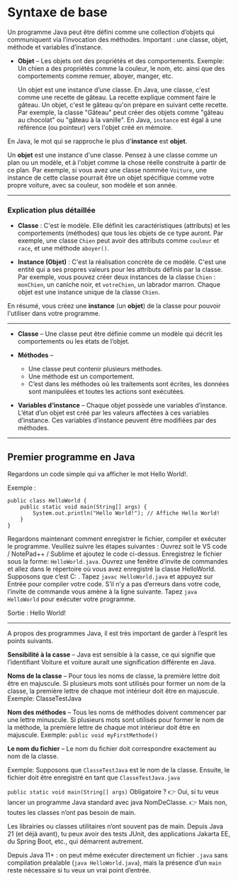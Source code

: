 # Syntaxe de base

Un programme Java peut être défini comme une collection d’objets qui communiquent via l’invocation des méthodes.
Important : une classe, objet, méthode et variables d’instance.

- **Objet** – Les objets ont des propriétés et des comportements.
  Exemple: Un chien a des propriétés comme la couleur, le nom, etc. ainsi que des comportements comme remuer, aboyer, manger, etc.

  Un objet est une instance d’une classe.
  En Java, une classe, c'est comme une recette de gâteau. La recette explique comment faire le gâteau. Un objet, c'est le gâteau qu'on prépare en suivant cette recette.
  Par exemple, la classe "Gâteau" peut créer des objets comme "gâteau au chocolat" ou "gâteau à la vanille".
  En Java, `instance` est égal à une référence (ou pointeur) vers l'objet créé en mémoire.

En Java, le mot qui se rapproche le plus d'**instance** est **objet**.

Un **objet** est une instance d'une classe. Pensez à une classe comme un plan ou un modèle, et à l'objet comme la chose réelle construite à partir de ce plan. Par exemple, si vous avez une classe nommée `Voiture`, une instance de cette classe pourrait être un objet spécifique comme votre propre voiture, avec sa couleur, son modèle et son année.

---

### Explication plus détaillée

- **Classe** : C'est le modèle. Elle définit les caractéristiques (attributs) et les comportements (méthodes) que tous les objets de ce type auront. Par exemple, une classe `Chien` peut avoir des attributs comme `couleur` et `race`, et une méthode `aboyer()`.

- **Instance (Objet)** : C'est la réalisation concrète de ce modèle. C'est une entité qui a ses propres valeurs pour les attributs définis par la classe. Par exemple, vous pouvez créer deux instances de la classe `Chien` : `monChien`, un caniche noir, et `votreChien`, un labrador marron. Chaque objet est une instance unique de la classe `Chien`.

En résumé, vous créez une **instance** (un **objet**) de la classe pour pouvoir l'utiliser dans votre programme.

---

- **Classe** – Une classe peut être définie comme un modèle qui décrit les comportements ou les états de l’objet.

* **Méthodes** –

  - Une classe peut contenir plusieurs méthodes.
  - Une méthode est un comportement.
  - C’est dans les méthodes où les traitements sont écrites, les données sont manipulées et toutes les actions sont exécutées.

* **Variables d’instance** – Chaque objet possède une variables d’instance. L’état d’un objet est créé par les valeurs affectées à ces variables d’instance.
  Ces variables d’instance peuvent être modifiées par des méthodes.

---

## Premier programme en Java

Regardons un code simple qui va afficher le mot Hello World!.

Exemple :

```
public class HelloWorld {
    public static void main(String[] args) {
        System.out.println("Hello World!"); // Affiche Hello World!
    }
}
```

Regardons maintenant comment enregistrer le fichier, compiler et exécuter le programme.
Veuillez suivre les étapes suivantes :
Ouvrez soit le VS code / NotePad++ / Sublime et ajoutez le code ci-dessus.
Enregistrez le fichier sous la forme: `HelloWorld.java`.
Ouvrez une fenêtre d’invite de commandes et allez dans le répertoire où vous avez enregistré la classe HelloWorld. Supposons que c’est C: .
Tapez `javac HelloWorld.java` et appuyez sur Entrée pour compiler votre code. S’il n’y a pas d’erreurs dans votre code, l’invite de commande vous amène à la ligne suivante.
Tapez `java HelloWorld` pour exécuter votre programme.

Sortie : Hello World!

---

A propos des programmes Java, il est très important de garder à l’esprit les points suivants.

**Sensibilité à la casse** – Java est sensible à la casse, ce qui signifie que l’identifiant Voiture et voiture aurait une signification différente en Java.

**Noms de la classe** – Pour tous les noms de classe, la première lettre doit être en majuscule.
Si plusieurs mots sont utilisés pour former un nom de la classe, la première lettre de chaque mot intérieur doit être en majuscule.
Exemple: ClasseTestJava

**Nom des méthodes** – Tous les noms de méthodes doivent commencer par une lettre minuscule.
Si plusieurs mots sont utilisés pour former le nom de la méthode, la première lettre de chaque mot intérieur doit être en majuscule.
Exemple: `public void myFirstMethode()`

**Le nom du fichier** – Le nom du fichier doit correspondre exactement au nom de la classe.

Exemple: Supposons que `ClasseTestJava` est le nom de la classe. Ensuite, le fichier doit être enregistré en tant que `ClasseTestJava.java`

`public static void main(String[] args)`
Obligatoire ?
👉 Oui, si tu veux lancer un programme Java standard avec java NomDeClasse.
👉 Mais non, toutes les classes n’ont pas besoin de main.

Les librairies ou classes utilitaires n’ont souvent pas de main.
Depuis Java 21 (et déjà avant), tu peux avoir des tests JUnit, des applications Jakarta EE, du Spring Boot, etc., qui démarrent autrement.

Depuis Java 11+ : on peut même exécuter directement un fichier `.java` sans compilation préalable (`java HelloWorld.java`), mais la présence d’un `main` reste nécessaire si tu veux un vrai point d’entrée.
